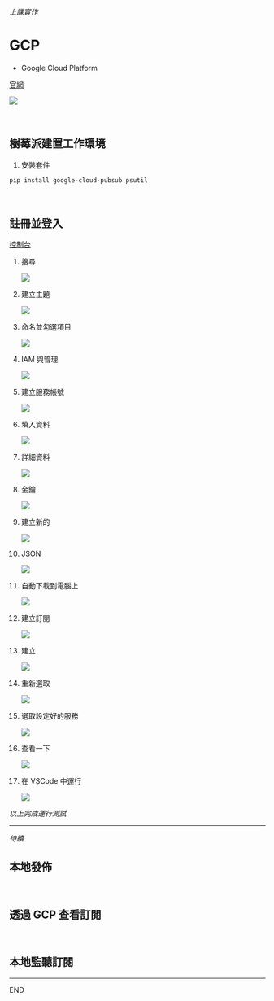 *上課實作*

# GCP 
- Google Cloud Platform

[官網](https://cloud.google.com/?hl=zh_tw)

![](images/img_11.png)


</br>

## 樹莓派建置工作環境

1. 安裝套件

```bash
pip install google-cloud-pubsub psutil
```

</br>

## 註冊並登入

[控制台](https://console.cloud.google.com/home/)

1. 搜尋

    ![](images/img_12.png)

2. 建立主題

    ![](images/img_13.png)

3. 命名並勾選項目

    ![](images/img_14.png)

4. IAM 與管理

    ![](images/img_15.png)

5. 建立服務帳號

    ![](images/img_16.png)

6. 填入資料
   
   ![](images/img_17.png)

7. 詳細資料
   
   ![](images/img_18.png)

8. 金鑰

    ![](images/img_19.png)

9. 建立新的

    ![](images/img_20.png)

10. JSON
    
    ![](images/img_21.png)

11. 自動下載到電腦上
    
    ![](images/img_22.png)

12. 建立訂閱
    
    ![](images/img_23.png)

13. 建立

    ![](images/img_24.png)

14. 重新選取
    
    ![](images/img_25.png)

15. 選取設定好的服務
    
    ![](images/img_26.png)

16. 查看一下
    
    ![](images/img_27.png)

17. 在 VSCode 中運行

    ![](images/img_28.png)


*以上完成運行測試*

---

*待續*
</br>

## 本地發佈

</br>

## 透過 GCP 查看訂閱

</br>

## 本地監聽訂閱

---

END